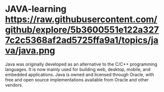 # JAVA-learning https://raw.githubusercontent.com/github/explore/5b3600551e122a3277c2c5368af2ad5725ffa9a1/topics/java/java.png
Java was originally developed as an alternative to the C/C++ programming languages. It is now mainly used for building web, desktop, mobile, and embedded applications. Java is owned and licensed through Oracle, with free and open source implementations available from Oracle and other vendors.
